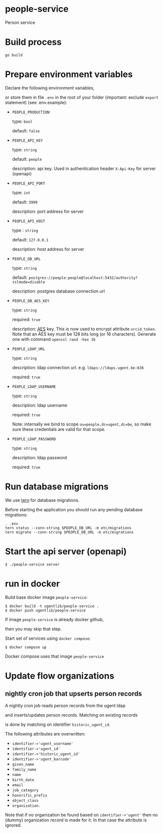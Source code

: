 # people-service
Person service

# Build process

```
go build
```

# Prepare environment variables

Declare the following environment variables,

or store them in file `.env` in the root of your folder (important: exclude `export` statement)
(see .env.example):

* `PEOPLE_PRODUCTION`:

  type: `bool`

  default: `false`

* `PEOPLE_API_KEY`

  type: `string`

  default: `people`

  description: api key. Used in authentication header `X-Api-Key` for server (openapi)

* `PEOPLE_API_PORT`

  type: `int`

  default: `3999`

  description: port address for server

* `PEOPLE_API_HOST`

  type : `string`

  default: `127.0.0.1`

  description: host address for server

* `PEOPLE_DB_URL`

  type: `string`

  default: `postgres://people:people@localhost:5432/authority?sslmode=disable`

  description: postgres database connection url

* `PEOPLE_DB_AES_KEY`

  type: `string`

  required: `true`

  description: [AES](https://en.wikipedia.org/wiki/Advanced_Encryption_Standard) key. This is now used to encrypt attribute `orcid_token`. Note that an AES key must be 128 bits long (or 16 characters). Generate one with command `openssl rand -hex 16`

* `PEOPLE_LDAP_URL`

  type: `string`

  description: ldap connection url. e.g. `ldaps://ldaps.ugent.be:636`

  required: `true`

* `PEOPLE_LDAP_USERNAME`

  type: `string`

  description: ldap username

  required: `true`

  Note: internally we bind to scope `ou=people,dc=ugent,dc=be`, so make sure these
  credentials are valid for that scope.

* `PEOPLE_LDAP_PASSWORD`

  type: `string`

  description: ldap password

  required: `true`

# Run database migrations

We use [tern](https://github.com/jackc/tern) for database migrations.

Before starting the application you should run any pending database migrations:

```
. .env
tern status --conn-string $PEOPLE_DB_URL -m etc/migrations
tern migrate --conn-string $PEOPLE_DB_URL -m etc/migrations
```

# Start the api server (openapi)

```
$ ./people-service server
```

# run in docker

Build base docker image `people-service`:

```
$ docker build -t ugentlib/people-service .
$ docker push ugentlib/people-service
```

If image `people-service` is already docker github,

then you may skip that step.

Start set of services using `docker compose`:

```
$ docker compose up
```

Docker compose uses that image `people-service`

# Update flow organizations

## nightly cron job that upserts person records

A nightly cron job reads person records from the ugent ldap

and inserts/updates person records. Matching on existing records

is done by matching on identifier `historic_ugent_id`.

The following attributes are overwritten:

* `identifier->'ugent_username'`
* `identifier->'ugent_id'`
* `identifier->'historic_ugent_id'`
* `identifier->'ugent_barcode'`
* `given_name`
* `family_name`
* `name`
* `birth_date`
* `email`
* `job_category`
* `honorific_prefix`
* `object_class`
* `organization`.

Note that if no organization be found based on `identifier->'ugent'` then no (dummy) organization record is made for it. In that case the attribute is ignored.
